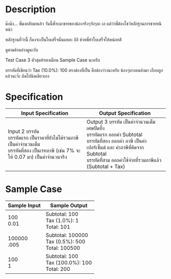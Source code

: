 # Description
ม๊งม๊ง... พี่มงกลับมาแล้ว วันนี้พี่จะมาขายของน้องจริงๆจังๆละ เอ แต่ว่าพี่ต้องโชว์หลักฐานการขายหนิหน่า

หลักฐานที่ว่านี้ ก็คงจะเป็นใบเสร็จนั่นแหละ อิอิ ช่วยพี่ทำใบเสร็จให้หน่อยสิ

ดูตามด้านล่างดูนะงับ

Test Case 3 ตัวสุดท้ายเหมือน Sample Case นะครับ

บรรทัดที่เขียนว่า Tax (10.0%): 100 ตรงช่องที่เป็น คือช่องว่างนะครับ น้องๆบางคนส่งมา เกือบถูกแล้วนะจ๊ะ ผิดไปนิดเดียวเอง

# Specification
| Input Specification | Output Specification |
| - | - |
| Input 2 บรรทัด <br> บรรทัดแรก เป็นราคาที่ยังไม่ได้รวมภาษี เป็นค่าจำนวนเต็ม <br> บรรทัดที่สอง เป็นเรทภาษี (เช่น 7% จะให้ 0.07 มา) เป็นค่าจำนวนจริง | Output 3 บรรทัด เป็นค่าจำนวนเต็ม เศษปัดที้ง <br> บรรทัดแรก ออกค่า Subtotal <br> บรรทัดที่สอง ออกค่า ภาษี เป็นค่าเปอร์เซ็นต์ และ ค่าภาษีที่คิดจาก Subtotal <br> บรรทัดที่สาม ออกค่าใช้จ่ายที่รวมภาษีแล้ว (Subtotal + Tax) |


# Sample Case
| Sample Input | Sample Output |
| - | - |
| 100 <br> 0.01 | Subtotal: 100 <br> Tax (1.0%): 1 <br> Total: 101 |
| 100000 <br> .005 | Subtotal: 100000 <br> Tax (0.5%): 500 <br> Total: 100500 |
| 100 <br> 1 | Subtotal: 100 <br> Tax (100.0%): 100 <br> Total: 200 |